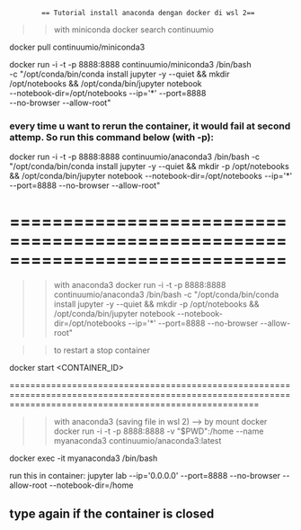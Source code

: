 			== Tutorial install anaconda dengan docker di wsl 2==

>> with miniconda 
docker search continuumio

docker pull continuumio/miniconda3

docker run -i -t -p 8888:8888 continuumio/miniconda3 /bin/bash \
-c "/opt/conda/bin/conda install jupyter -y --quiet && mkdir \
/opt/notebooks && /opt/conda/bin/jupyter notebook \
--notebook-dir=/opt/notebooks --ip='*' --port=8888 \
--no-browser --allow-root"

### every time u want to rerun the container, it would fail at second attemp. So run this command below (with -p):

docker run -i -t -p 8888:8888 continuumio/anaconda3 /bin/bash -c "/opt/conda/bin/conda install 
jupyter -y --quiet && mkdir -p /opt/notebooks && /opt/conda/bin/jupyter notebook --notebook-dir=/opt/notebooks 
--ip='*' --port=8888 --no-browser --allow-root"

==============================================================================
==============================================================================

>> with anaconda3
docker run -i -t -p 8888:8888 continuumio/anaconda3 /bin/bash -c "/opt/conda/bin/conda install jupyter -y --quiet && mkdir -p 
/opt/notebooks && /opt/conda/bin/jupyter notebook --notebook-dir=/opt/notebooks --ip='*' --port=8888 --no-browser --allow-root"

>>to restart a stop container

docker start <CONTAINER_ID>


============================================================================================================================================================
>> with anaconda3 (saving file in wsl 2) --> by mount docker
docker run -i -t -p 8888:8888 -v "$PWD":/home --name myanaconda3 continuumio/anaconda3:latest

docker exec -it myanaconda3 /bin/bash

run this in container: jupyter lab --ip='0.0.0.0' --port=8888 --no-browser --allow-root --notebook-dir=/home 

## type again if the container is closed 
